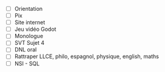 - [ ] Orientation
- [ ] Pix
- [ ] Site internet
- [ ] Jeu vidéo Godot
- [ ] Monologue
- [ ] SVT Sujet 4
- [ ] DNL oral
- [ ] Rattraper LLCE, philo, espagnol, physique, english, maths
- [ ] NSI - SQL